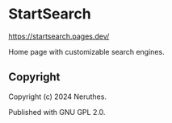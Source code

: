 # StartSearch

https://startsearch.pages.dev/

Home page with customizable search engines.

## Copyright

Copyright (c) 2024 Neruthes.

Published with GNU GPL 2.0.
